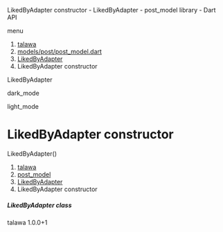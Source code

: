 




LikedByAdapter constructor - LikedByAdapter - post\_model library - Dart API







menu

1. [talawa](../../index.html)
2. [models/post/post\_model.dart](../../models_post_post_model/models_post_post_model-library.html)
3. [LikedByAdapter](../../models_post_post_model/LikedByAdapter-class.html)
4. LikedByAdapter constructor

LikedByAdapter


dark\_mode

light\_mode




# LikedByAdapter constructor


LikedByAdapter()

 


1. [talawa](../../index.html)
2. [post\_model](../../models_post_post_model/models_post_post_model-library.html)
3. [LikedByAdapter](../../models_post_post_model/LikedByAdapter-class.html)
4. LikedByAdapter constructor

##### LikedByAdapter class





talawa
1.0.0+1






